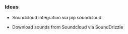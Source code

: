 ### Ideas

- Soundcloud integration via pip soundcloud

- Download sounds from Soundcloud via SoundDrizzle
